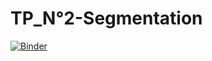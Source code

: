 # TP_N°2-Segmentation

[![Binder](https://mybinder.org/badge_logo.svg)](https://mybinder.org/v2/gh/hadha/TP_N-2-Segmentation/main)
